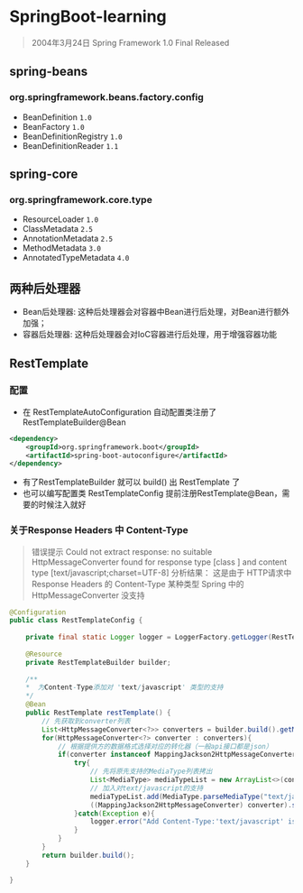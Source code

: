 # SpringBoot-learning
> 2004年3月24日 Spring Framework 1.0 Final Released

## spring-beans
### org.springframework.beans.factory.config
- BeanDefinition `1.0`
- BeanFactory `1.0`
- BeanDefinitionRegistry `1.0`
- BeanDefinitionReader `1.1`

## spring-core
### org.springframework.core.type
- ResourceLoader `1.0`
- ClassMetadata `2.5`
- AnnotationMetadata `2.5`
- MethodMetadata `3.0`
- AnnotatedTypeMetadata `4.0`

## 两种后处理器
- Bean后处理器: 这种后处理器会对容器中Bean进行后处理，对Bean进行额外加强；
- 容器后处理器: 这种后处理器会对IoC容器进行后处理，用于增强容器功能





##  RestTemplate
### 配置
- 在 RestTemplateAutoConfiguration 自动配置类注册了 RestTemplateBuilder@Bean
```xml
<dependency>
    <groupId>org.springframework.boot</groupId>
    <artifactId>spring-boot-autoconfigure</artifactId>
</dependency>
```
-  有了RestTemplateBuilder 就可以 build() 出 RestTemplate 了
-  也可以编写配置类 RestTemplateConfig 提前注册RestTemplate@Bean，需要的时候注入就好
### 关于Response Headers 中 Content-Type
> 错误提示  Could not extract response: no suitable HttpMessageConverter found for response type [class ] and content type [text/javascript;charset=UTF-8]
分析结果： 这是由于 HTTP请求中Response Headers 的 Content-Type 某种类型 Spring 中的HttpMessageConverter 没支持

```java
@Configuration
public class RestTemplateConfig {
    
	private final static Logger logger = LoggerFactory.getLogger(RestTemplateConfig.class);
    
    @Resource
    private RestTemplateBuilder builder;
	
    /**
    *  为Content-Type添加对 'text/javascript' 类型的支持
	*/
    @Bean
    public RestTemplate restTemplate() {
        // 先获取到converter列表
        List<HttpMessageConverter<?>> converters = builder.build().getMessageConverters();
        for(HttpMessageConverter<?> converter : converters){
            // 根据提供方的数据格式选择对应的转化器（一般api接口都是json）
            if(converter instanceof MappingJackson2HttpMessageConverter){
                try{
                    // 先将原先支持的MediaType列表拷出
                    List<MediaType> mediaTypeList = new ArrayList<>(converter.getSupportedMediaTypes());
                    // 加入对text/javascript的支持
                    mediaTypeList.add(MediaType.parseMediaType("text/javascript"));
                    ((MappingJackson2HttpMessageConverter) converter).setSupportedMediaTypes(mediaTypeList);
                }catch(Exception e){
                    logger.error("Add Content-Type:'text/javascript' is error", e);
                }
            }
        }
        return builder.build();
    }

}
```
